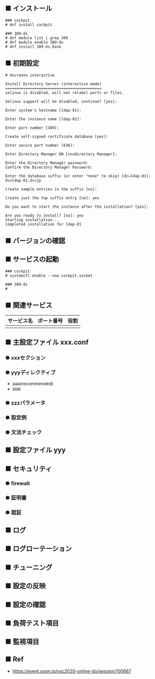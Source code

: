 ## ■ インストール
```
### cockpit
# dnf install cockpit

### 389-ds
# dnf module list | grep 389
# dnf module enable 389-ds
# dnf install 389-ds-base
```
## ■ 初期設定
```
# dscreate interactive
```
```
Install Directory Server (interactive mode)
===========================================
selinux is disabled, will not relabel ports or files.

Selinux support will be disabled, continue? [yes]: 

Enter system's hostname [ldap-01]: 

Enter the instance name [ldap-01]: 

Enter port number [389]: 

Create self-signed certificate database [yes]:

Enter secure port number [636]:

Enter Directory Manager DN [cn=Directory Manager]:

Enter the Directory Manager password:
Confirm the Directory Manager Password:

Enter the database suffix (or enter "none" to skip) [dc=ldap-01]: dc=ldap-01,dc=jp

Create sample entries in the suffix [no]:

Create just the top suffix entry [no]: yes

Do you want to start the instance after the installation? [yes]:

Are you ready to install? [no]: yes
Starting installation...
Completed installation for ldap-01
```
## ■ バージョンの確認
## ■ サービスの起動
```
### cockpit
# systemctl enable --now cockpit.socket

### 389-ds
#
```
## ■ 関連サービス
|サービス名|ポート番号|役割|
|:---|:---|:---|
||||

## ■ 主設定ファイル xxx.conf
### ● xxxセクション
### ● yyyディレクティブ
- aaa(recommended)
- bbb
### ● zzzパラメータ
### ● 設定例
### ● 文法チェック
## ■ 設定ファイル yyy
## ■ セキュリティ
### ● firewall
### ● 証明書
### ● 認証
## ■ ログ
## ■ ログローテーション
## ■ チューニング
## ■ 設定の反映
## ■ 設定の確認
## ■ 負荷テスト項目
## ■ 監視項目
## ■ Ref
- https://event.ospn.jp/osc2020-online-do/session/100667

